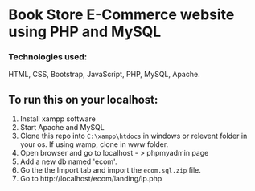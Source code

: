 # Book Store E-Commerce website using PHP and MySQL
### Technologies used:
HTML, CSS, Bootstrap, JavaScript, PHP, MySQL, Apache.
## To run this on your localhost:
1. Install xampp software  
2. Start Apache and MySQL  
6. Clone this repo into `C:\xampp\htdocs` in windows or relevent folder in your os. If using wamp, clone in www folder.
3. Open browser and go to localhost - > phpmyadmin page  
4. Add a new db named 'ecom'.  
5. Go the the Import tab and import the `ecom.sql.zip` file.   
7. Go to http://localhost/ecom/landing/lp.php  

